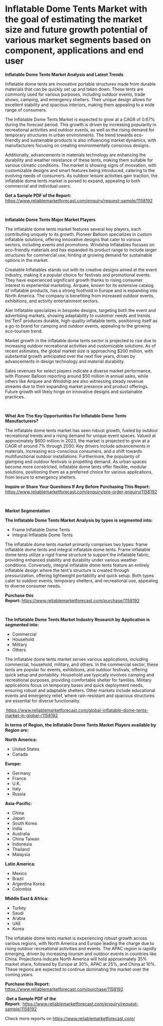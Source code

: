 <p><h1>Inflatable Dome Tents Market with the goal of estimating the market size and future growth potential of various market segments based on component, applications and end user</h1></p><p><strong>Inflatable Dome Tents Market Analysis and Latest Trends</strong></p>
<p><p>Inflatable dome tents are innovative portable structures made from durable materials that can be quickly set up and taken down. These tents are commonly used for various purposes, including outdoor events, trade shows, camping, and emergency shelters. Their unique design allows for excellent stability and spacious interiors, making them appealing to a wide range of consumers. </p><p>The Inflatable Dome Tents Market is expected to grow at a CAGR of 0.67% during the forecast period. This growth is driven by increasing popularity in recreational activities and outdoor events, as well as the rising demand for temporary structures in urban environments. The trend towards eco-friendly and sustainable products is also influencing market dynamics, with manufacturers focusing on creating environmentally conscious designs. </p><p>Additionally, advancements in materials technology are enhancing the durability and weather resistance of these tents, making them suitable for various climatic conditions. The market is showing signs of innovation, with customizable designs and smart features being introduced, catering to the evolving needs of consumers. As outdoor leisure activities gain traction, the inflatable dome tents market is poised to expand, appealing to both commercial and individual users.</p></p>
<p><strong>Get a Sample PDF of the Report:&nbsp;</strong> <a href="https://www.reliablemarketforecast.com/enquiry/request-sample/1158192?utm_campaign=3223&utm_medium=2&utm_source=Github&utm_content=ia&utm_term=04042025&utm_id=inflatable-dome-tents">https://www.reliablemarketforecast.com/enquiry/request-sample/1158192</a></p>
<p>&nbsp;</p>
<p><strong>Inflatable Dome Tents Major Market Players</strong></p>
<p><p>The inflatable dome tents market features several key players, each contributing uniquely to its growth. Pioneer Balloon specializes in custom inflatable solutions, offering innovative designs that cater to various sectors, including events and promotions. Windship Inflatables focuses on eco-friendly materials and has expanded its product range to include larger structures for commercial use, hinting at growing demand for sustainable options in the market.</p><p>Creatable Inflatables stands out with its creative designs aimed at the event industry, making it a popular choice for festivals and promotional events. They have experienced significant growth thanks to rising consumer interest in experiential marketing. Airquee, known for its extensive catalog of inflatable products, has a strong foothold in Europe and is expanding into North America. The company is benefiting from increased outdoor events, exhibitions, and activity entertainment sectors.</p><p>Aier Inflatable specializes in bespoke designs, targeting both the event and advertising markets, showing adaptability to customer needs and trends. Ins'TenT produces durable, high-quality inflatable tents, positioning itself as a go-to brand for camping and outdoor events, appealing to the growing eco-tourism trend.</p><p>Market growth in the inflatable dome tents sector is projected to rise due to increasing outdoor recreational activities and customizable solutions. As of recent estimates, the global market size is approaching $200 million, with substantial growth anticipated over the next five years, driven by advancements in design technology and material durability.</p><p>Sales revenues for select players indicate a diverse market performance, with Pioneer Balloon reporting around $50 million in annual sales, while others like Airquee and Windship are also witnessing steady revenue streams due to their expanding market presence and product offerings. Future growth will likely hinge on innovative designs and sustainable practices.</p></p>
<p>&nbsp;</p>
<p><strong>What Are The Key Opportunities For Inflatable Dome Tents Manufacturers?</strong></p>
<p><p>The inflatable dome tents market has seen robust growth, fueled by outdoor recreational trends and a rising demand for unique event spaces. Valued at approximately $600 million in 2023, the market is projected to grow at a CAGR of around 7% through 2030. Key drivers include advancements in materials, increasing eco-conscious consumers, and a shift towards multifunctional outdoor installations. Furthermore, the popularity of glamping and outdoor festivals is propelling demand. As urban spaces become more constricted, inflatable dome tents offer flexible, modular solutions, positioning them as a preferred choice for various applications, from leisure to emergency shelters.</p></p>
<p><strong>Inquire or Share Your Questions If Any Before Purchasing This Report:</strong> <a href="https://www.reliablemarketforecast.com/enquiry/pre-order-enquiry/1158192?utm_campaign=3223&utm_medium=2&utm_source=Github&utm_content=ia&utm_term=04042025&utm_id=inflatable-dome-tents">https://www.reliablemarketforecast.com/enquiry/pre-order-enquiry/1158192</a></p>
<p>&nbsp;</p>
<p><strong>Market Segmentation</strong></p>
<p><strong>The Inflatable Dome Tents Market Analysis by types is segmented into:</strong></p>
<p><ul><li>Frame Inflatable Dome Tents</li><li>Integral Inflatable Dome Tents</li></ul></p>
<p><p>The inflatable dome tents market primarily comprises two types: frame inflatable dome tents and integral inflatable dome tents. Frame inflatable dome tents utilize a rigid frame structure to support the inflatable fabric, providing enhanced stability and durability under various weather conditions. Conversely, integral inflatable dome tents feature an entirely inflatable design where the tent's structure is created through pressurization, offering lightweight portability and quick setup. Both types cater to outdoor events, temporary shelters, and recreational use, appealing to diverse consumer needs.</p></p>
<p><strong>Purchase this Report:&nbsp;</strong><a href="https://www.reliablemarketforecast.com/purchase/1158192?utm_campaign=3223&utm_medium=2&utm_source=Github&utm_content=ia&utm_term=04042025&utm_id=inflatable-dome-tents">https://www.reliablemarketforecast.com/purchase/1158192</a></p>
<p>&nbsp;</p>
<p><strong>The Inflatable Dome Tents Market Industry Research by Application is segmented into:</strong></p>
<p><ul><li>Commercial</li><li>Household</li><li>Military</li><li>Others</li></ul></p>
<p><p>The inflatable dome tents market serves various applications, including commercial, household, military, and others. In the commercial sector, these tents are popular for events, exhibitions, and outdoor festivals, offering quick setup and portability. Household use typically involves camping and recreational purposes, providing comfortable shelter for families. Military applications focus on temporary bases and quick deployment needs, ensuring robust and adaptable shelters. Other markets include educational events and emergency relief, where rain-resistant and spacious structures are essential for diverse functionality.</p></p>
<p><a href="https://www.reliablemarketforecast.com/global-inflatable-dome-tents-market-in-global-r1158192?utm_campaign=3223&utm_medium=2&utm_source=Github&utm_content=ia&utm_term=04042025&utm_id=inflatable-dome-tents">&nbsp;https://www.reliablemarketforecast.com/global-inflatable-dome-tents-market-in-global-r1158192</a></p>
<p><strong>In terms of Region, the Inflatable Dome Tents Market Players available by Region are:</strong></p>
<p>
    <p> <strong> North America: </strong>
        <ul>
            <li>United States</li>
            <li>Canada</li>
        </ul>
        </p> 
    <p> <strong> Europe: </strong>
        <ul>
            <li>Germany</li>
            <li>France</li>
            <li>U.K.</li>
            <li>Italy</li>
            <li>Russia</li>
        </ul>
        </p> 
    <p> <strong> Asia-Pacific: </strong>
        <ul>
            <li>China</li>
            <li>Japan</li>
            <li>South Korea</li>
            <li>India</li>
            <li>Australia</li>
            <li>China Taiwan</li>
            <li>Indonesia</li>
            <li>Thailand</li>
            <li>Malaysia</li>
        </ul>
        </p> 
    <p> <strong> Latin America: </strong>
        <ul>
            <li>Mexico</li>
            <li>Brazil</li>
            <li>Argentina Korea</li>
            <li>Colombia</li>
        </ul>
        </p> 
    <p> <strong> Middle East & Africa: </strong>
        <ul>
            <li>Turkey</li>
            <li>Saudi</li>
            <li>Arabia</li>
            <li>UAE</li>
            <li>Korea</li>
        </ul>
    </p>
    </p>
<p><p>The inflatable dome tents market is experiencing robust growth across various regions, with North America and Europe leading the charge due to rising outdoor recreational activities and events. The APAC region is rapidly emerging, driven by increasing tourism and outdoor events in countries like China. Projections indicate North America will hold approximately 35% market share, followed by Europe at 30%, APAC at 25%, and China at 10%. These regions are expected to continue dominating the market over the coming years.</p></p>
<p><strong>Purchase this Report: </strong><a href="https://www.reliablemarketforecast.com/purchase/1158192?utm_campaign=3223&utm_medium=2&utm_source=Github&utm_content=ia&utm_term=04042025&utm_id=inflatable-dome-tents">https://www.reliablemarketforecast.com/purchase/1158192</a></p>
<p>&nbsp;<strong>Get a Sample PDF of the Report:&nbsp;&nbsp;</strong><a href="https://www.reliablemarketforecast.com/enquiry/request-sample/1158192?utm_campaign=3223&utm_medium=2&utm_source=Github&utm_content=ia&utm_term=04042025&utm_id=inflatable-dome-tents">https://www.reliablemarketforecast.com/enquiry/request-sample/1158192</a></p>
<p><strong></strong></p>
<p>Check more reports on <a href="https://www.reliablemarketforecast.com/?utm_campaign=3223&utm_medium=2&utm_source=Github&utm_content=ia&utm_term=04042025&utm_id=inflatable-dome-tents">https://www.reliablemarketforecast.com/</a></p>